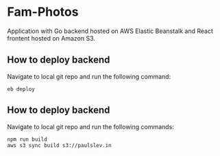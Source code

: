 # Fam-Photos

Application with Go backend hosted on AWS Elastic Beanstalk and React frontent hosted on Amazon S3.

## How to deploy backend

Navigate to local git repo and run the following command:

```
eb deploy
```

## How to deploy backend

Navigate to local git repo and run the following commands:

```
npm run build
aws s3 sync build s3://paulslev.in
```
